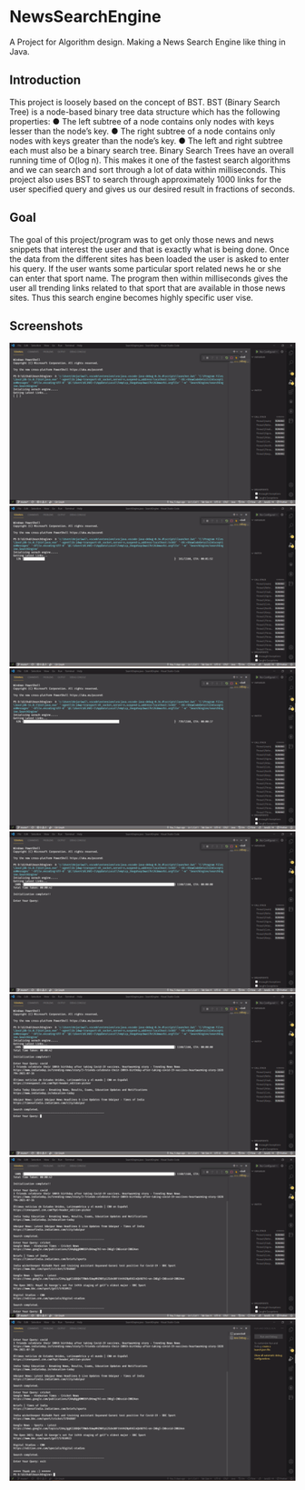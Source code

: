 # NewsSearchEngine
A Project for Algorithm design. Making a News Search Engine like thing in Java.

## Introduction
This project is loosely based on the concept of BST. BST (Binary Search Tree) is a node-based binary tree data structure which has the following properties:
● The left subtree of a node contains only nodes with keys lesser than the node’s key.
● The right subtree of a node contains only nodes with keys greater than the node’s key.
● The left and right subtree each must also be a binary search tree.
Binary Search Trees have an overall running time of O(log n). This makes it one of the fastest search algorithms and we can search and sort through a lot of data within milliseconds. This project also uses BST to search through approximately 1000 links for the user specified query and gives us our desired result in fractions of seconds.

## Goal
The goal of this project/program was to get only those news and news
snippets that interest the user and that is exactly what is being done. Once the data from the different sites has been loaded the user is asked to enter his query. If the user wants some particular sport related news he or she can enter that sport name. The program then within milliseconds gives the user all trending links related to that sport that are available in those news sites. Thus this search engine becomes highly specific user vise.

## Screenshots
![Inital Screen for fetching news](https://github.com/KejariwalAyush/NewsSearchEngine/blob/master/screenshots/1.%20Init%20cmd.png?raw=true)
![13% data loaded](https://github.com/KejariwalAyush/NewsSearchEngine/blob/master/screenshots/2.%20loading%20db%2013%20percent.png?raw=true)
![63% data loaded](https://github.com/KejariwalAyush/NewsSearchEngine/blob/master/screenshots/3.%20loading%20db%2063%20percent.png?raw=true)
![Data Loaded Sucessfully](https://github.com/KejariwalAyush/NewsSearchEngine/blob/master/screenshots/4.%20db%20loaded.png?raw=true)
![Covid search in the data](https://github.com/KejariwalAyush/NewsSearchEngine/blob/master/screenshots/5.%20query1%20-%20covid.png?raw=true)
![Cricket search data](https://github.com/KejariwalAyush/NewsSearchEngine/blob/master/screenshots/6.%20query2%20-%20cricket.png?raw=true)
![Exit](https://github.com/KejariwalAyush/NewsSearchEngine/blob/master/screenshots/7.%20exit.png?raw=true)